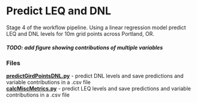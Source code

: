 # Predict LEQ and DNL
Stage 4 of the workflow pipeline.  Using a linear regression model predict LEQ and DNL levels for 10m grid points across Portland, OR.  

##### TODO: add figure showing contributions of multiple variables


### Files ###
**[predictGirdPointsDNL.py](https://github.com/larkinandy/PDXNoiseSurface/blob/main/PredictLEQAndDNL/predictGridPointsDNL.py)** - predict DNL levels and save predictions and variable contributions in a .csv file <br>
**[calcMiscMetrics.py](https://github.com/larkinandy/PDXNoiseSurface/blob/main/PredictLEQAndDNL/predictGridPointsLEQ.py)** - predict LEQ levels and save predictions and variable contributions in a .csv file <br>
